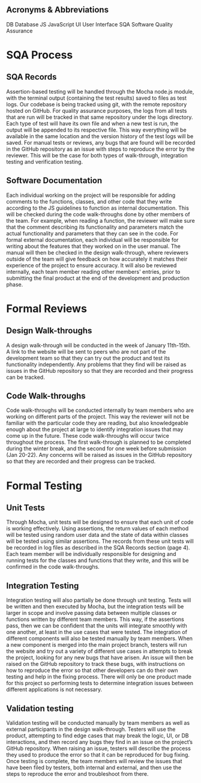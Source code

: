 ## Acronyms & Abbreviations
DB		Database
JS		JavaScript
UI		User Interface
SQA		Software Quality Assurance

# SQA Process

## SQA Records
Assertion-based testing will be handled through the Mocha node.js module, with the terminal output (containing the test results) saved to files as test logs. Our codebase is being tracked using git, with the remote repository hosted on GitHub. For quality assurance purposes, the logs from all tests that are run will be tracked in that same repository under the logs directory. Each type of test will have its own file and when a new test is run, the output will be appended to its respective file. This way everything will be available in the same location and the version history of the test logs will be saved.
For manual tests or reviews, any bugs that are found will be recorded in the GitHub repository as an issue with steps to reproduce the error by the reviewer. This will be the case for both types of walk-through, integration testing and verification testing.

## Software Documentation
Each individual working on the project will be responsible for adding comments to the functions, classes, and other code that they write according to the JS guidelines to function as internal documentation. This will be checked during the code walk-throughs done by other members of the team. For example, when reading a function, the reviewer will make sure that the comment describing its functionality and parameters match the actual functionality and parameters that they can see in the code.
For formal external documentation, each individual will be responsible for writing about the features that they worked on in the user manual. The manual will then be checked in the design walk-through, where reviewers outside of the team will give feedback on how accurately it matches their experience of the project to ensure accuracy. It will also be reviewed internally, each team member reading other members' entries, prior to submitting the final product at the end of the development and production phase.

# Formal Reviews

## Design Walk-throughs
A design walk-through will be conducted in the week of January 11th-15th. A link to the website will be sent to peers who are not part of the development team so that they can try out the product and test its functionality independently. Any problems that they find will be raised as issues in the GitHub repository so that they are recorded and their progress can be tracked.

## Code Walk-throughs
Code walk-throughs will be conducted internally by team members who are working on different parts of the project. This way the reviewer will not be familiar with the particular code they are reading, but also knowledgeable enough about the project at large to identify integration issues that may come up in the future. These code walk-throughs will occur twice throughout the process. The first walk-through is planned to be completed during the winter break, and the second for one week before submission (Jan 20-22). Any concerns will be raised as issues in the GitHub repository so that they are recorded and their progress can be tracked.

# Formal Testing

## Unit Tests
Through Mocha, unit tests will be designed to ensure that each unit of code is working effectively. Using assertions, the return values of each method will be tested using random user data and the state of data within classes will be tested using similar assertions. The records from these unit tests will be recorded in log files as described in the SQA Records section (page 4). Each team member will be individually responsible for designing and running tests for the classes and functions that they write, and this will be confirmed in the code walk-throughs.

## Integration Testing
Integration testing will also partially be done through unit testing. Tests will be written and then executed by Mocha, but the integration tests will be larger in scope and involve passing data between multiple classes or functions written by different team members. This way, if the assertions pass, then we can be confident that the units will integrate smoothly with one another, at least in the use cases that were tested. 
The integration of different components will also be tested manually by team members. When a new component is merged into the main project branch, testers will run the website and try out a variety of different use cases in attempts to break the project, looking for any new bugs that have arisen. An issue will then be raised on the GitHub repository to track these bugs, with instructions on how to reproduce the error so that other developers can do their own testing and help in the fixing process.
There will only be one product made for this project so performing tests to determine integration issues between different applications is not necessary.

## Validation testing
Validation testing will be conducted manually by team members as well as external participants in the design walk-through. Testers will use the product, attempting to find edge cases that may break the logic, UI, or DB interactions, and then record any bugs they find in an issue on the project’s GitHub repository. When raising an issue, testers will describe the process they used to produce the error so that it can be reproduced for bug fixing. Once testing is complete, the team members will review the issues that have been filed by testers, both internal and external, and then use the steps to reproduce the error and troubleshoot from there.
